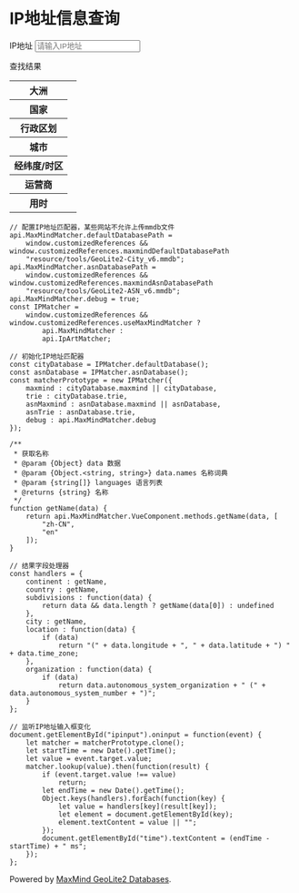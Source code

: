 # IP地址信息查询

<div class="mb-3">
	<label for="ipinput" class="form-label">IP地址</label>
	<input id="ipinput" class="form-control" placeholder="请输入IP地址"></input>
</div>

<label for="ipoutput" class="form-label">查找结果</label>
<table id="ipoutput" class="table table-striped">
	<tbody>
		<tr>
			<th>大洲</th>
			<td id="continent"></td>
		</tr>
		<tr>
			<th>国家</th>
			<td id="country"></td>
		</tr>
		<tr>
			<th>行政区划</th>
			<td id="subdivisions"></td>
		</tr>
		<tr>
			<th>城市</th>
			<td id="city"></td>
		</tr>
		<tr>
			<th>经纬度/时区</th>
			<td id="location"></td>
		</tr>
		<tr>
			<th>运营商</th>
			<td id="organization"></td>
		</tr>
		<tr>
			<th>用时</th>
			<td id="time"></td>
		</tr>
	</tbody>
</table>

```script
// 配置IP地址匹配器，某些网站不允许上传mmdb文件
api.MaxMindMatcher.defaultDatabasePath =
	window.customizedReferences && window.customizedReferences.maxmindDefaultDatabasePath
	"resource/tools/GeoLite2-City_v6.mmdb";
api.MaxMindMatcher.asnDatabasePath =
	window.customizedReferences && window.customizedReferences.maxmindAsnDatabasePath
	"resource/tools/GeoLite2-ASN_v6.mmdb";
api.MaxMindMatcher.debug = true;
const IPMatcher =
	window.customizedReferences && window.customizedReferences.useMaxMindMatcher ?
		api.MaxMindMatcher :
		api.IpArtMatcher;

// 初始化IP地址匹配器
const cityDatabase = IPMatcher.defaultDatabase();
const asnDatabase = IPMatcher.asnDatabase();
const matcherPrototype = new IPMatcher({
	maxmind : cityDatabase.maxmind || cityDatabase,
	trie : cityDatabase.trie,
	asnMaxmind : asnDatabase.maxmind || asnDatabase,
	asnTrie : asnDatabase.trie,
	debug : api.MaxMindMatcher.debug
});

/**
 * 获取名称
 * @param {Object} data 数据
 * @param {Object.<string, string>} data.names 名称词典
 * @param {string[]} languages 语言列表
 * @returns {string} 名称
 */
function getName(data) {
	return api.MaxMindMatcher.VueComponent.methods.getName(data, [
		"zh-CN",
		"en"
	]);
}

// 结果字段处理器
const handlers = {
	continent : getName,
	country : getName,
	subdivisions : function(data) {
		return data && data.length ? getName(data[0]) : undefined
	},
	city : getName,
	location : function(data) {
		if (data)
			return "(" + data.longitude + ", " + data.latitude + ") " + data.time_zone;
	},
	organization : function(data) {
		if (data)
			return data.autonomous_system_organization + " (" + data.autonomous_system_number + ")";
	}
};

// 监听IP地址输入框变化
document.getElementById("ipinput").oninput = function(event) {
	let matcher = matcherPrototype.clone();
	let startTime = new Date().getTime();
	let value = event.target.value;
	matcher.lookup(value).then(function(result) {
		if (event.target.value !== value)
			return;
		let endTime = new Date().getTime();
		Object.keys(handlers).forEach(function(key) {
			let value = handlers[key](result[key]);
			let element = document.getElementById(key);
			element.textContent = value || "";
		});
		document.getElementById("time").textContent = (endTime - startTime) + " ms";
	});
};
```

Powered by [MaxMind GeoLite2 Databases](https://www.maxmind.com/en/geoip-databases).
